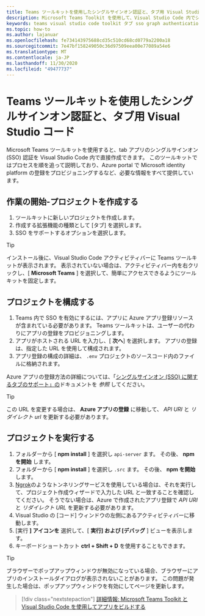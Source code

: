 ```yaml
---
title: Teams ツールキットを使用したシングルサインオン認証と、タブ用 Visual Studio コード
description: Microsoft Teams Toolkit を使用して、Visual Studio Code 内でシングルサインオンと Microsoft Graph の呼び出しを直接サポートするタブを構築する
keywords: teams visual studio code toolkit タブ sso graph authentication Azure identity platform
ms.topic: how-to
ms.author: lajanuar
ms.openlocfilehash: fe734143975688cd35c510cd68cd0779a2200a18
ms.sourcegitcommit: 7e47bf158249050c36d97509eea00e77089a54e6
ms.translationtype: MT
ms.contentlocale: ja-JP
ms.lasthandoff: 11/30/2020
ms.locfileid: "49477737"
---
```

# <a name="single-sign-on-authentication-with-teams-toolkit-and-visual-studio-code-for-tabs"></a>Teams ツールキットを使用したシングルサインオン認証と、タブ用 Visual Studio コード

Microsoft Teams ツールキットを使用すると、tab アプリのシングルサインオン (SSO) 認証を Visual Studio Code 内で直接作成できます。 このツールキットではプロセスを順を追って説明しており、Azure portal で Microsoft identity platform の登録をプロビジョニングするなど、必要な情報をすべて提供しています。

## <a name="get-started--create-a-project"></a>作業の開始-プロジェクトを作成する

1. ツールキットに新しいプロジェクトを作成します。
1. 作成する拡張機能の種類として [タブ] を選択します。
1. SSO をサポートするオプションを選択します。

> [!TIP]
> インストール後に、Visual Studio Code アクティビティバーに Teams ツールキットが表示されます。 表示されていない場合は、アクティビティバー内を右クリックし、[ **Microsoft Teams** ] を選択して、簡単にアクセスできるようにツールキットを固定します。

## <a name="configure-your-project"></a>プロジェクトを構成する

1. Teams 内で SSO を有効にするには、アプリに Azure アプリ登録リソースが含まれている必要があります。 Teams ツールキットは、ユーザーの代わりにアプリの登録をプロビジョニングします。
1. アプリがホストされる URL を入力し、[ **次へ**] を選択します。 アプリの登録は、指定した URL を使用して構成されます。
1. アプリ登録の構成の詳細は、 `.env` プロジェクトのソースコード内のファイルに格納されます。

Azure アプリの登録方法の詳細については、「[シングルサインオン (SSO) に関するタブのサポート」の](../tabs/how-to/authentication/auth-aad-sso.md)ドキュメントを _参照_ してください。

> [!TIP]
> この URL を変更する場合は、 **Azure アプリの登録** に移動して、 *API URI* と *リダイレクト url* を更新する必要があります。

## <a name="run-your-project"></a>プロジェクトを実行する

1. フォルダーから [ **npm install** ] を選択し `api-server` ます。 その後、 **npm を開始** します。
1. フォルダーから [ **npm install** ] を選択し `.src` ます。 その後、 **npm を開始** します。
1. [Ngrok](https://ngrok.com/)のようなトンネリングサービスを使用している場合は、それを実行して、プロジェクト作成ウィザードで入力した URL と一致することを確認してください。 そうでない場合は、Azure で作成されたアプリ登録で _API URI_ と _リダイレクト URL_ を更新する必要があります。
1. Visual Studio の [コード] ウィンドウの左側にあるアクティビティバーに移動します。
1. [実行 **] アイコンを** 選択して、[ **実行] および [デバッグ** ] ビューを表示します。
1. キーボードショートカット **ctrl + Shift + D** を使用することもできます。

> [!TIP]
> ブラウザーでポップアップウィンドウが無効になっている場合、ブラウザーにアプリのインストールダイアログが表示されないことがあります。 この問題が発生した場合は、ポップアップウィンドウを有効にしてページを更新します。

> [!div class="nextstepaction"]
> [詳細情報: Microsoft Teams Toolkit と Visual Studio Code を使用してアプリをビルドする](visual-studio-code-overview.md)
